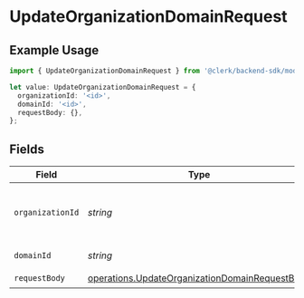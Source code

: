 # UpdateOrganizationDomainRequest

## Example Usage

```typescript
import { UpdateOrganizationDomainRequest } from '@clerk/backend-sdk/models/operations';

let value: UpdateOrganizationDomainRequest = {
  organizationId: '<id>',
  domainId: '<id>',
  requestBody: {},
};
```

## Fields

| Field            | Type                                                                                                             | Required           | Description                                      |
| ---------------- | ---------------------------------------------------------------------------------------------------------------- | ------------------ | ------------------------------------------------ |
| `organizationId` | _string_                                                                                                         | :heavy_check_mark: | The ID of the organization the domain belongs to |
| `domainId`       | _string_                                                                                                         | :heavy_check_mark: | The ID of the domain                             |
| `requestBody`    | [operations.UpdateOrganizationDomainRequestBody](../../models/operations/updateorganizationdomainrequestbody.md) | :heavy_check_mark: | N/A                                              |
